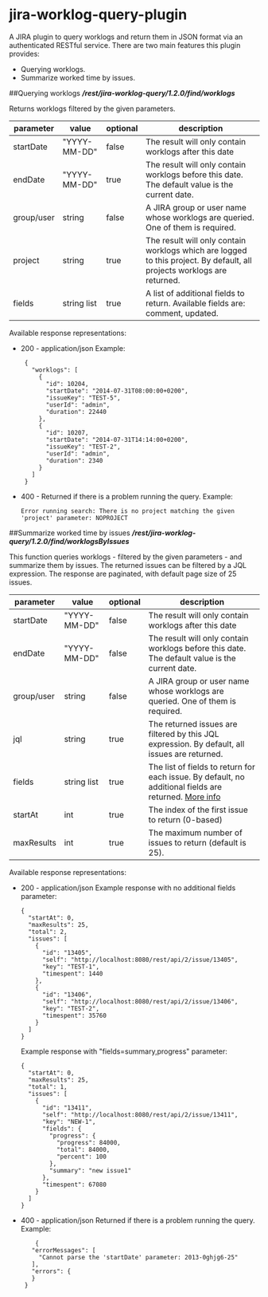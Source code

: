 jira-worklog-query-plugin
=========================

A JIRA plugin to query worklogs and return them in JSON format via an authenticated RESTful service.
There are two main features this plugin provides:

* Querying worklogs.
* Summarize worked time by issues.

##Querying worklogs
**_/rest/jira-worklog-query/1.2.0/find/worklogs_**

Returns worklogs filtered by the given parameters.

|parameter |value       |optional|description|
|----------|------------|--------|-----------|
|startDate |"YYYY-MM-DD"|false   |The result will only contain worklogs after this date|
|endDate   |"YYYY-MM-DD"|true    |The result will only contain worklogs before this date. The default value is the current date.|
|group/user|string      |false   |A JIRA group or user name whose worklogs are queried. One of them is required.|
|project   |string      |true    |The result will only contain worklogs which are logged to this project. By default, all projects worklogs are returned.|
|fields    |string list |true    |A list of additional fields to return. Available fields are: comment, updated.|

Available response representations:

* 200 - application/json 
   Example:
   ```
	{
	  "worklogs": [
	    {
	      "id": 10204,
	      "startDate": "2014-07-31T08:00:00+0200",
	      "issueKey": "TEST-5",
	      "userId": "admin",
	      "duration": 22440
	    },
	    {
	      "id": 10207,
	      "startDate": "2014-07-31T14:14:00+0200",
	      "issueKey": "TEST-2",
	      "userId": "admin",
	      "duration": 2340
	    }
	  ]
	}
   ```
* 400 - Returned if there is a problem running the query.
   Example:
   ```
   Error running search: There is no project matching the given 'project' parameter: NOPROJECT
   ```
   
##Summarize worked time by issues
**_/rest/jira-worklog-query/1.2.0/find/worklogsByIssues_**

This function queries worklogs - filtered by the given parameters - and summarize them by issues.
The returned issues can be filtered by a JQL expression.
The response are paginated, with default page size of 25 issues. 

|parameter |value       |optional|description|
|----------|------------|--------|-----------|
|startDate |"YYYY-MM-DD"|false   |The result will only contain worklogs after this date|
|endDate   |"YYYY-MM-DD"|false   |The result will only contain worklogs before this date. The default value is the current date.|
|group/user|string      |false   |A JIRA group or user name whose worklogs are queried. One of them is required.|
|jql       |string      |true    |The returned issues are filtered by this JQL expression. By default, all issues are returned.|
|fields    |string list |true    |The list of fields to return for each issue. By default, no additional fields are returned. [More info](https://docs.atlassian.com/jira/REST/latest/#d2e423)|
|startAt   |int         |true    |The index of the first issue to return (0-based)|
|maxResults|int         |true    |The maximum number of issues to return (default is 25).|

Available response representations:

* 200 - application/json 
   Example response with no additional fields parameter:
	```
	{
	  "startAt": 0,
	  "maxResults": 25,
	  "total": 2,
	  "issues": [
	    {
	      "id": "13405",
	      "self": "http://localhost:8080/rest/api/2/issue/13405",
	      "key": "TEST-1",
	      "timespent": 1440
	    },
	    {
	      "id": "13406",
	      "self": "http://localhost:8080/rest/api/2/issue/13406",
	      "key": "TEST-2",
	      "timespent": 35760
	    }
	  ]
	}
	```
	Example response with "fields=summary,progress" parameter:
	```
	{
	  "startAt": 0,
	  "maxResults": 25,
	  "total": 1,
	  "issues": [
	    {
	      "id": "13411",
	      "self": "http://localhost:8080/rest/api/2/issue/13411",
	      "key": "NEW-1",
	      "fields": {
	        "progress": {
	          "progress": 84000,
	          "total": 84000,
	          "percent": 100
	        },
	        "summary": "new issue1"
	      },
	      "timespent": 67080
	    }
	  ]
	}
	```
* 400 - application/json 
   Returned if there is a problem running the query.
   Example:
   ```
	   {
	  "errorMessages": [
	    "Cannot parse the 'startDate' parameter: 2013-0ghjg6-25"
	  ],
	  "errors": {
	  }
	}
   ```
